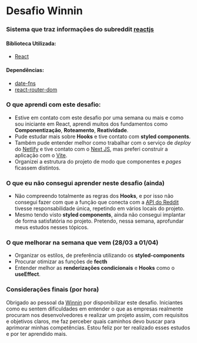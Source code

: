 # Desafio Winnin

### Sistema que traz informações do subreddit [reactjs](https://www.reddit.com/r/reactjs/)

#### Biblioteca Utilizada:
 - [React](https://pt-br.reactjs.org/)

#### Dependências: 
- [date-fns](https://date-fns.org/docs/Getting-Started)
- [react-router-dom](https://v5.reactrouter.com/web/guides/quick-start)

### O que aprendi com este desafio:
 - Estive  em contato com este desafio por uma semana ou mais e como sou iniciante em React, aprendi muitos dos fundamentos como **Componentização**, **Roteamento**, **Reatividade**.
 - Pude estudar mais sobre **Hooks** e tive contato com **styled components**.
 - Também pude entender melhor como trabalhar com o serviço de *deploy* do [Netlify](https://www.netlify.com/) e tive contato com o [Next JS](https://nextjs.org/), mas preferi construir a aplicação com o [Vite](https://vitejs.dev/).
 - Organizei a estrutura do projeto de modo que componentes e *pages* ficassem distintos.  

### O que eu não consegui aprender neste desafio (ainda)

 - Não compreendo totalmente as regras dos **Hooks**, e por isso não consegui fazer com que a função que conecta com a [API do Reddit](https://www.reddit.com/dev/api/) tivesse responsabilidade única, repetindo em vários locais do projeto. 
 - Mesmo tendo visto **styled components**, ainda não consegui implantar de forma satisfatória no projeto. Pretendo, nessa semana, aprofundar meus estudos nesses tópicos.

### O que melhorar na semana que vem (28/03 a 01/04)
 - Organizar os estilos, de preferência utilizando os **styled-components**
 - Procurar otimizar as funções de **fecth**
 - Entender melhor as **renderizações condicionais** e **Hooks** como o **useEffect**.
 
### Considerações finais (por hora)

Obrigado ao pessoal da [Winnin](https://www.winnin.com/) por disponibilizar este desafio. Iniciantes como eu sentem dificuldades em entender o que as empresas realmente procuram nos desenvolvedores e realizar um projeto assim, com requisitos e objetivos claros, me faz perceber quais caminhos devo buscar para aprimorar minhas competências.
Estou feliz por ter realizado esses estudos e por ter aprendido mais. 
  
